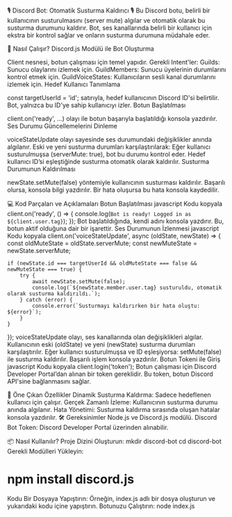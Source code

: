 🎙️ Discord Bot: Otomatik Susturma Kaldırıcı 🎙️
Bu Discord botu, belirli bir kullanıcının susturulmasını (server mute) algılar ve otomatik olarak bu susturma durumunu kaldırır. Bot, ses kanallarında belirli bir kullanıcı için ekstra bir kontrol sağlar ve onların susturma durumuna müdahale eder.

📜 Nasıl Çalışır?
Discord.js Modülü ile Bot Oluşturma

Client nesnesi, botun çalışması için temel yapıdır.
Gerekli Intent'ler:
Guilds: Sunucu olaylarını izlemek için.
GuildMembers: Sunucu üyelerinin durumlarını kontrol etmek için.
GuildVoiceStates: Kullanıcıların sesli kanal durumlarını izlemek için.
Hedef Kullanıcı Tanımlama

const targetUserId = 'id'; satırıyla, hedef kullanıcının Discord ID'si belirtilir. Bot, yalnızca bu ID'ye sahip kullanıcıyı izler.
Botun Başlatılması

client.on('ready', ...) olayı ile botun başarıyla başlatıldığı konsola yazdırılır.
Ses Durumu Güncellemelerini Dinleme

voiceStateUpdate olayı sayesinde ses durumundaki değişiklikler anında algılanır.
Eski ve yeni susturma durumları karşılaştırılarak:
Eğer kullanıcı susturulmuşsa (serverMute: true), bot bu durumu kontrol eder.
Hedef kullanıcı ID’si eşleştiğinde susturma otomatik olarak kaldırılır.
Susturma Durumunun Kaldırılması

newState.setMute(false) yöntemiyle kullanıcının susturması kaldırılır.
Başarılı olursa, konsola bilgi yazdırılır. Bir hata oluşursa bu hata konsola kaydedilir.




💻 Kod Parçaları ve Açıklamaları
Botun Başlatılması
javascript
Kodu kopyala
client.on('ready', () => {
    console.log(`Bot is ready! Logged in as ${client.user.tag}`);
});
Bot başlatıldığında, kendi adını konsola yazdırır. Bu, botun aktif olduğuna dair bir işarettir.
Ses Durumunun İzlenmesi
javascript
Kodu kopyala
client.on('voiceStateUpdate', async (oldState, newState) => {
    const oldMuteState = oldState.serverMute;
    const newMuteState = newState.serverMute;

    if (newState.id === targetUserId && oldMuteState === false && newMuteState === true) {
        try {
            await newState.setMute(false);
            console.log(`${newState.member.user.tag} susturuldu, otomatik olarak susturma kaldırıldı.`);
        } catch (error) {
            console.error(`Susturmayı kaldırırken bir hata oluştu: ${error}`);
        }
    }
});
voiceStateUpdate olayı, ses kanallarında olan değişiklikleri algılar.
Kullanıcının eski (oldState) ve yeni (newState) susturma durumları karşılaştırılır.
Eğer kullanıcı susturulmuşsa ve ID eşleşiyorsa:
setMute(false) ile susturma kaldırılır.
Başarılı işlem konsola yazdırılır.
Botun Tokeni ile Giriş
javascript
Kodu kopyala
client.login('token');
Botun çalışması için Discord Developer Portal’dan alınan bir token gereklidir. Bu token, botun Discord API'sine bağlanmasını sağlar.

🌟 Öne Çıkan Özellikler
Dinamik Susturma Kaldırma: Sadece hedeflenen kullanıcı için çalışır.
Gerçek Zamanlı İzleme: Kullanıcının susturma durumu anında algılanır.
Hata Yönetimi: Susturma kaldırma sırasında oluşan hatalar konsola yazdırılır.
🛠️ Gereksinimler
Node.js ve Discord.js modülü.
Discord Bot Token: Discord Developer Portal üzerinden alınabilir.






📦 Nasıl Kullanılır?
Proje Dizini Oluşturun:
mkdir discord-bot
cd discord-bot
Gerekli Modülleri Yükleyin:
# npm install discord.js
Kodu Bir Dosyaya Yapıştırın: Örneğin, index.js adlı bir dosya oluşturun ve yukarıdaki kodu içine yapıştırın.
Botunuzu Çalıştırın:
node index.js
